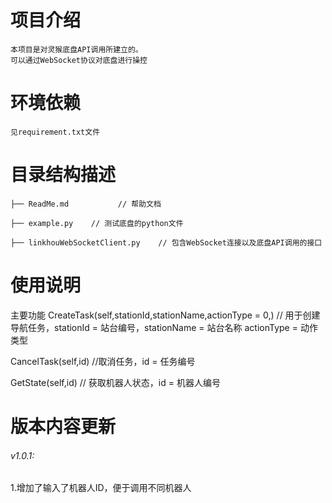 # 项目介绍
    本项目是对灵猴底盘API调用所建立的。
    可以通过WebSocket协议对底盘进行操控
 
# 环境依赖
    见requirement.txt文件
 
# 目录结构描述
    ├── ReadMe.md           // 帮助文档
    
    ├── example.py    // 测试底盘的python文件
    
    ├── linkhouWebSocketClient.py    // 包含WebSocket连接以及底盘API调用的接口
 
# 使用说明
主要功能
 CreateTask(self,stationId,stationName,actionType = 0,) // 用于创建导航任务，stationId = 站台编号，stationName = 站台名称 actionType = 动作类型
 
 CancelTask(self,id) //取消任务，id = 任务编号
 
 GetState(self,id) // 获取机器人状态，id = 机器人编号
# 版本内容更新
###### v1.0.1:
1.增加了输入了机器人ID，便于调用不同机器人

    
